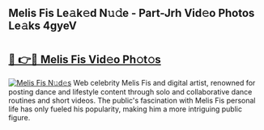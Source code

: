 ## Melis Fis Le𝚊k𝚎d N𝚞𝚍e - Part-Jrh Vid𝚎o Photos Le𝚊ks 4gyeV

# <h2><a href="http://fbbxm0.evod.top/?m=Melis+Fis">🔗 👉🔴 Melis Fis Vid𝚎o Ph𝚘t𝚘s</a></h2>

[![Melis Fis N𝚞d𝚎s](https://i.imgur.com/8V9OHl7.gif)](http://fbbxm0.evod.top/?m=Melis+Fis)
Web celebrity Melis Fis and digital artist, renowned for posting dance and lifestyle content through solo and collaborative dance routines and short videos. The public's fascination with Melis Fis personal life has only fueled his popularity, making him a more intriguing public figure. 
